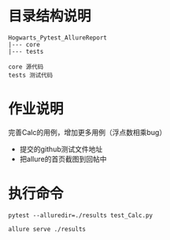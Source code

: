 # 目录结构说明
```
Hogwarts_Pytest_AllureReport
|--- core
|--- tests

core 源代码
tests 测试代码 
```

# 作业说明

完善Calc的用例，增加更多用例（浮点数相乘bug）
- 提交的github测试文件地址
- 把allure的首页截图到回帖中

# 执行命令
```
pytest --alluredir=./results test_Calc.py

allure serve ./results

```